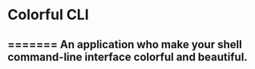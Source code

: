 # Colorful CLI

=======
**An application who make your shell command-line interface colorful and beautiful.**
---
